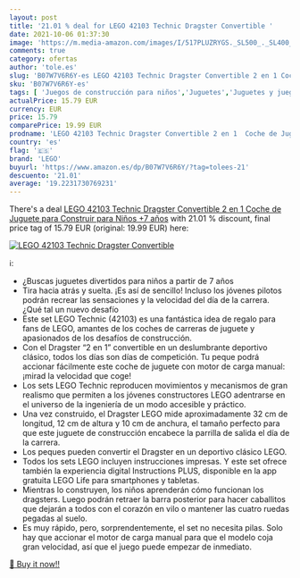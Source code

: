 ```yaml
---
layout: post
title: '21.01 % deal for LEGO 42103 Technic Dragster Convertible '
date: 2021-10-06 01:37:30
image: 'https://m.media-amazon.com/images/I/517PLUZRYGS._SL500_._SL400_.jpg'
comments: true
category: ofertas
author: 'tole.es'
slug: 'B07W7V6R6Y-es LEGO 42103 Technic Dragster Convertible 2 en 1 Coche de...'
sku: 'B07W7V6R6Y-es'
tags: [ 'Juegos de construcción para niños','Juguetes','Juguetes y juegos','Sets de construcción','lego', ]
actualPrice: 15.79 EUR
currency: EUR
price: 15.79
comparePrice: 19.99 EUR
prodname: 'LEGO 42103 Technic Dragster Convertible 2 en 1  Coche de Juguete para Construir para Niños +7 años'
country: 'es'
flag: '🇪🇸'
brand: 'LEGO'
buyurl: 'https://www.amazon.es/dp/B07W7V6R6Y/?tag=tolees-21'
descuento: '21.01'
average: '19.2231730769231'
---
```


There's a deal [LEGO 42103 Technic Dragster Convertible 2 en 1  Coche de Juguete para Construir para Niños +7 años](https://www.amazon.es/dp/B07W7V6R6Y/?tag=tolees-21)  with  21.01 % discount, final price tag of  15.79 EUR (original: 19.99 EUR) here:

[![LEGO 42103 Technic Dragster Convertible ](https://m.media-amazon.com/images/I/517PLUZRYGS._SL500_._SL400_.jpg)](https://www.amazon.es/dp/B07W7V6R6Y/?tag=tolees-21)

ℹ️:

- ¿Buscas juguetes divertidos para niños a partir de 7 años
- Tira hacia atrás y suelta. ¡Es así de sencillo! Incluso los jóvenes pilotos podrán recrear las sensaciones y la velocidad del día de la carrera. ¿Qué tal un nuevo desafío
- Este set LEGO Technic (42103) es una fantástica idea de regalo para fans de LEGO, amantes de los coches de carreras de juguete y apasionados de los desafíos de construcción.
- Con el Dragster “2 en 1” convertible en un deslumbrante deportivo clásico, todos los días son días de competición. Tu peque podrá accionar fácilmente este coche de juguete con motor de carga manual: ¡mirad la velocidad que coge!
- Los sets LEGO Technic reproducen movimientos y mecanismos de gran realismo que permiten a los jóvenes constructores LEGO adentrarse en el universo de la ingeniería de un modo accesible y práctico.
- Una vez construido, el Dragster LEGO mide aproximadamente 32 cm de longitud, 12 cm de altura y 10 cm de anchura, el tamaño perfecto para que este juguete de construcción encabece la parrilla de salida el día de la carrera.
- Los peques pueden convertir el Dragster en un deportivo clásico LEGO.
- Todos los sets LEGO incluyen instrucciones impresas. Y este set ofrece también la experiencia digital Instructions PLUS, disponible en la app gratuita LEGO Life para smartphones y tabletas.
- Mientras lo construyen, los niños aprenderán cómo funcionan los dragsters. Luego podrán retraer la barra posterior para hacer caballitos que dejarán a todos con el corazón en vilo o mantener las cuatro ruedas pegadas al suelo.
- Es muy rápido, pero, sorprendentemente, el set no necesita pilas. Solo hay que accionar el motor de carga manual para que el modelo coja gran velocidad, así que el juego puede empezar de inmediato.

[🛒 Buy it now!!](https://www.amazon.es/dp/B07W7V6R6Y/?tag=tolees-21)
